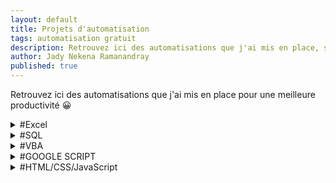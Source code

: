 ```yaml
---
layout: default
title: Projets d'automatisation
tags: automatisation gratuit
description: Retrouvez ici des automatisations que j'ai mis en place, soit pour ma propre productivité, soit pour le compte d'un proche ou d'un client.
author: Jady Nekena Ramanandray
published: true
---
```



Retrouvez ici des automatisations que j'ai mis en place pour une meilleure productivité 😀


<div class="listing">
	<details><summary>#Excel</summary>
	<a href="garder-les-colonnes-communes-de-plusieurs-fichiers-excel">Garder les colonnes communes de <strong>plusieurs fichiers Excel</strong></a>
	</details>
	<details><summary>#SQL</summary>
	<a href="renvoyer-la-date-et-l-heure-locale-via-postgresql">Renvoyer la date et l'heure locale via postgreSQL <strong>pour éviter que votre utilisateur vous berne</strong></a>
	<a href=""></a>
	</details>
	<details><summary>#VBA</summary>
	<a href="optimisez-vos-executions-vba-avec-ces-quatre-astuces">Optimisez <strong>jusqu'à 41x</strong> vos exécutions VBA avec ces 4 astuces</a>
	</details>
	<details><summary>#GOOGLE SCRIPT</summary>
	<a href="configurez-un-mail-automatique-en-moins-de-cinq-minutes-avec-votre-compte-gmail">Configurez un mail automatique <strong>en moins de 5 minutes</strong> avec votre <strong>compte gmail</strong></a>
	</details>
	<details><summary>#HTML/CSS/JavaScript</summary>
	<a href="mettre-le-mode-nuit-en-deux-lignes-css">Mettez le <strong>mode nuit</strong> sur votre site <strong>en deux lignes CSS</strong></a>
	</details>
</div>